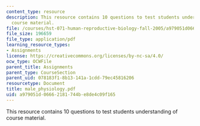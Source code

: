 ```yaml
---
content_type: resource
description: This resource contains 10 questions to test students understanding of
  course material.
file: /courses/hst-071-human-reproductive-biology-fall-2005/a979051d06662181744be8de4c09f165_male_physiology.pdf
file_size: 196659
file_type: application/pdf
learning_resource_types:
- Assignments
license: https://creativecommons.org/licenses/by-nc-sa/4.0/
ocw_type: OCWFile
parent_title: Assignments
parent_type: CourseSection
parent_uid: 078183f1-8b13-141a-1cdd-79ec45816206
resourcetype: Document
title: male_physiology.pdf
uid: a979051d-0666-2181-744b-e8de4c09f165
---
```

This resource contains 10 questions to test students understanding of course material.